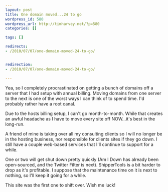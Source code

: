 ```yaml
--- 
layout: post
title: One domain moved...24 to go
wordpress_id: 580
wordpress_url: http://timharvey.net/?p=580
categories: []

tags: []

redirects: 
- /2010/07/07/one-domain-moved-24-to-go/


redirection:
- /2010/07/07/one-domain-moved-24-to-go/

---
```

Yea, so I completely procrastinated on getting a bunch of domains off a server that I had setup with annual billing. Moving domains from one server to the next is one of the worst ways I can think of to spend time. I'd probably rather have a root canal.

Due to the hosts billing setup, I can't go month-to-month. While that creates an awful headache as I have to move every site off NOW...it's best in the long-run.

A friend of mine is taking over all my consulting clients so I will no longer be in the hosting business, nor responsible for clients sites if they go down. I still have a couple web-based services that I'll continue to support for a while. 

One or two will get shut down pretty quickly (Am I Down has already been open-sourced, and the Twitter Filter is next). ShipperTools is a bit harder to drop as it's profitable. I suppose that the maintenance time on it is next to nothing, so I'll keep it going for a while.

This site was the first one to shift over. Wish me luck!
